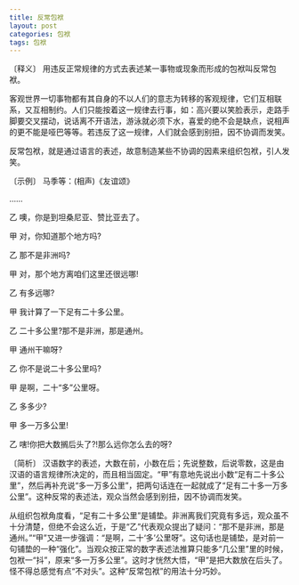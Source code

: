 ```yaml
---
title: 反常包袱
layout: post
categories: 包袱
tags: 包袱
---
```


〔释义〕 用违反正常规律的方式去表述某一事物或现象而形成的包袱叫反常包袱。

客观世界一切事物都有其自身的不以人们的意志为转移的客观规律，它们互相联系，又互相制约。人们只能按着这一规律去行事，如：高兴要以笑脸表示，走路手脚要交叉摆动，说话离不开语法，游泳就必须下水，喜爱的绝不会是缺点，说相声的更不能是哑巴等等。若违反了这一规律，人们就会感到别扭，因不协调而发笑。

反常包袱，就是通过语言的表述，故意制造某些不协调的因素来组织包袱，引人发笑。

〔示例〕 马季等：(相声)《友谊颂》

……

乙 噢，你是到坦桑尼亚、赞比亚去了。

甲 对，你知道那个地方吗?

乙 那不是非洲吗?

甲 对，那个地方离咱们这里还很远哪!

乙 有多远哪?

甲 我计算了一下足有二十多公里。

乙 二十多公里?那不是非洲，那是通州。

甲 通州干嘛呀?

乙 你不是说二十多公里吗?

甲 是啊，二十“多”公里呀。

乙 多多少?

甲 多一万多公里!

乙 嗐!你把大数搁后头了?!那么远你怎么去的呀?

〔简析〕 汉语数字的表述，大数在前，小数在后；先说整数，后说零数，这是由汉语的语言规律所决定的，而且相当固定。“甲”有意地先说出小数“足有二十多公里”，然后再补充说“多一万多公里”，把两句话连在一起就成了“足有二十多一万多公里”。这种反常的表述法，观众当然会感到别扭，因不协调而发笑。

从组织包袱角度看，“足有二十多公里”是铺垫。非洲离我们究竟有多远，观众虽不十分清楚，但绝不会这么近，于是“乙”代表观众提出了疑问：“那不是非洲，那是通州。”“甲”又进一步强调：“是啊，二十‘多’公里呀”。这句话也是铺垫，是对前一句铺垫的一种“强化”。当观众按正常的数字表述法推算只能多“几公里”里的时候，包袱一“抖”，原来“多一万多公里”。这时才恍然大悟，“甲”是把大数放在后头了。怪不得总感觉有点“不对头”。这种“反常包袱”的用法十分巧妙。 